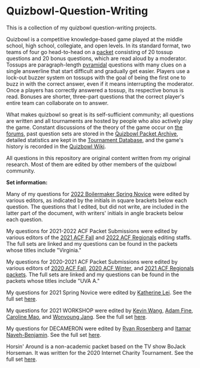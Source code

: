 # Quizbowl-Question-Writing
This is a collection of my quizbowl question-writing projects.

Quizbowl is a competitive knowledge-based game played at the middle school, high school, collegiate, and open levels. In its standard format, two teams of four go head-to-head on a [packet](https://www.qbwiki.com/wiki/Quizbowl_lingo#packet) consisting of 20 tossup questions and 20 bonus questions, which are read aloud by a moderator. Tossups are paragraph-length [pyramidal](https://www.qbwiki.com/wiki/Pyramidality) questions with many clues on a single answerline that start difficult and gradually get easier. Players use a lock-out buzzer system on tossups with the goal of being the first one to buzz in with the correct answer, even if it means interrupting the moderator. Once a players has correctly answered a tossup, its respective bonus is read. Bonuses are shorter, three-part questions that the correct player's entire team can collaborate on to answer.

What makes quizbowl so great is its self-sufficient community; all questions are written and all tournaments are hosted by people who also actively play the game. Constant discussions of the theory of the game occur on [the forums](https://hsquizbowl.org/forums/), past question sets are stored in the [Quizbowl Packet Archive](https://collegiate.quizbowlpackets.com/), detailed statistics are kept in the [Tournament Database](https://hsquizbowl.org/db/tournaments/), and the game's history is recorded in the [Quizbowl Wiki](https://www.qbwiki.com/wiki/Main_Page).

All questions in this repository are original content written from my original research. Most of them are edited by other members of the quizbowl community.

**Set information:**

Many of my questions for [2022 Boilermaker Spring Novice](https://collegiate.quizbowlpackets.com/2757/) were edited by various editors, as indicated by the initials in square brackets below each question. The questions that I edited, but did not write, are included in the latter part of the document, with writers' initials in angle brackets below each question.

My questions for 2021-2022 ACF Packet Submissions were edited by various editors of the [2021 ACF Fall](https://collegiate.quizbowlpackets.com/2659/) and [2022 ACF Regionals](https://collegiate.quizbowlpackets.com/2727/) editing staffs. The full sets are linked and my questions can be found in the packets whose titles include "Virginia."

My questions for 2020-2021 ACF Packet Submissions were edited by various editors of [2020 ACF Fall](https://collegiate.quizbowlpackets.com/2527/), [2020 ACF Winter](https://collegiate.quizbowlpackets.com/2546/), and [2021 ACF Regionals packets](https://collegiate.quizbowlpackets.com/2592/). The full sets are linked and my questions can be found in the packets whose titles include "UVA A."

My questions for 2021 Spring Novice were edited by [Katherine Lei](https://www.qbwiki.com/wiki/Katherine_Lei). See the full set [here](https://collegiate.quizbowlpackets.com/2593/).

My questions for 2021 WORKSHOP were edited by [Kevin Wang](https://www.qbwiki.com/wiki/Kevin_Wang), [Adam Fine](https://www.qbwiki.com/wiki/Adam_Fine_(Yale)), [Caroline Mao](https://www.qbwiki.com/wiki/Caroline_Mao), and [Wonyoung Jang](https://www.qbwiki.com/wiki/Wonyoung_Jang). See the full set [here](https://collegiate.quizbowlpackets.com/2505/).

My questions for DECAMERON were edited by [Ryan Rosenberg](https://www.qbwiki.com/wiki/Ryan_Rosenberg) and [Itamar Naveh-Benjamin](https://www.qbwiki.com/wiki/Itamar_Naveh-Benjamin). See the full set [here](https://collegiate.quizbowlpackets.com/2509/).

Horsin' Around is a non-academic packet based on the TV show BoJack Horseman. It was written for the 2020 Internet Charity Tournament. See the full set [here](https://collegiate.quizbowlpackets.com/2466/).
